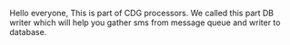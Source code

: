 Hello everyone,
This is part of CDG processors. We called this part DB writer which will help you gather sms from message queue and writer to database.
